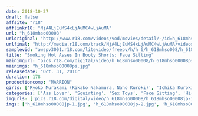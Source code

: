 ```yaml
---
date: 2018-10-27
draft: false
affsite: "r18"
afflinkr18: "NjA4LjEuMS4xLjAuMC4wLjAuMA"
url: "h_618mhso00008"
urloriginal: "http://www.r18.com/videos/vod/movies/detail/-/id=h_618mhso00008"
urlfinal: "http://media.r18.com/track/NjA4LjEuMS4xLjAuMC4wLjAuMA/videos/vod/movies/detail/-/id=h_618mhso00008"
samplevid: "awspv3001.r18.com/litevideo/freepv/h/h_6/h_618mhso008/h_618mhso008_dmb_w.mp4"
title: "Smoking Hot Asses In Booty Shorts: Face Sitting"
mainimgurl: "pics.r18.com/digital/video/h_618mhso00008/h_618mhso00008ps.jpg"
mainimgs: "h_618mhso00008ps.jpg"
releasedate: "Oct. 31, 2016"
duration: 178
productioncomp: "MARRION"
girls: ['Ryoko Murakami (Rikako Nakamura, Naho Kuroki)', 'Ichika Kuroki (Karen Tojo)', 'Maki Hojo', 'Ai Uehara', 'Tsuna Kimura', 'Maki Takei', 'Sarina Takeuchi']
categories: ['Ass Lover', 'Squirting', 'Sex Toys', 'Face Sitting', 'Hi-Def']
imgurls: ['pics.r18.com/digital/video/h_618mhso00008/h_618mhso00008jp-1.jpg', 'pics.r18.com/digital/video/h_618mhso00008/h_618mhso00008jp-2.jpg', 'pics.r18.com/digital/video/h_618mhso00008/h_618mhso00008jp-3.jpg', 'pics.r18.com/digital/video/h_618mhso00008/h_618mhso00008jp-4.jpg', 'pics.r18.com/digital/video/h_618mhso00008/h_618mhso00008jp-5.jpg', 'pics.r18.com/digital/video/h_618mhso00008/h_618mhso00008jp-6.jpg', 'pics.r18.com/digital/video/h_618mhso00008/h_618mhso00008jp-7.jpg', 'pics.r18.com/digital/video/h_618mhso00008/h_618mhso00008jp-8.jpg', 'pics.r18.com/digital/video/h_618mhso00008/h_618mhso00008jp-9.jpg', 'pics.r18.com/digital/video/h_618mhso00008/h_618mhso00008jp-10.jpg', 'pics.r18.com/digital/video/h_618mhso00008/h_618mhso00008jp-11.jpg', 'pics.r18.com/digital/video/h_618mhso00008/h_618mhso00008jp-12.jpg', 'pics.r18.com/digital/video/h_618mhso00008/h_618mhso00008jp-13.jpg', 'pics.r18.com/digital/video/h_618mhso00008/h_618mhso00008jp-14.jpg', 'pics.r18.com/digital/video/h_618mhso00008/h_618mhso00008jp-15.jpg', 'pics.r18.com/digital/video/h_618mhso00008/h_618mhso00008jp-16.jpg', 'pics.r18.com/digital/video/h_618mhso00008/h_618mhso00008jp-17.jpg', 'pics.r18.com/digital/video/h_618mhso00008/h_618mhso00008jp-18.jpg', 'pics.r18.com/digital/video/h_618mhso00008/h_618mhso00008jp-19.jpg', 'pics.r18.com/digital/video/h_618mhso00008/h_618mhso00008jp-20.jpg']
imgs: ['h_618mhso00008jp-1.jpg', 'h_618mhso00008jp-2.jpg', 'h_618mhso00008jp-3.jpg', 'h_618mhso00008jp-4.jpg', 'h_618mhso00008jp-5.jpg', 'h_618mhso00008jp-6.jpg', 'h_618mhso00008jp-7.jpg', 'h_618mhso00008jp-8.jpg', 'h_618mhso00008jp-9.jpg', 'h_618mhso00008jp-10.jpg', 'h_618mhso00008jp-11.jpg', 'h_618mhso00008jp-12.jpg', 'h_618mhso00008jp-13.jpg', 'h_618mhso00008jp-14.jpg', 'h_618mhso00008jp-15.jpg', 'h_618mhso00008jp-16.jpg', 'h_618mhso00008jp-17.jpg', 'h_618mhso00008jp-18.jpg', 'h_618mhso00008jp-19.jpg', 'h_618mhso00008jp-20.jpg']
---
```

